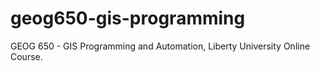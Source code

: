 # geog650-gis-programming
GEOG 650 - GIS Programming and Automation, Liberty University Online Course.
